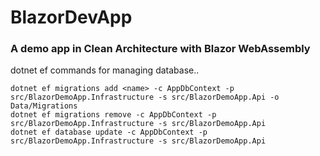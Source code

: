 # BlazorDevApp
### A demo app in Clean Architecture with Blazor WebAssembly

dotnet ef commands for managing database..
```
dotnet ef migrations add <name> -c AppDbContext -p src/BlazorDemoApp.Infrastructure -s src/BlazorDemoApp.Api -o Data/Migrations
dotnet ef migrations remove -c AppDbContext -p src/BlazorDemoApp.Infrastructure -s src/BlazorDemoApp.Api
dotnet ef database update -c AppDbContext -p src/BlazorDemoApp.Infrastructure -s src/BlazorDemoApp.Api
```
